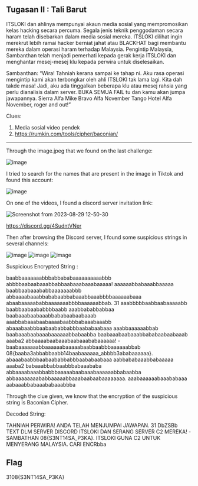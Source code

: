 ## Tugasan II : Tali Barut

ITSLOKI dan ahlinya mempunyai akaun media sosial yang mempromosikan kelas hacking secara percuma. Segala jenis teknik penggodaman secara haram telah disebarkan dalam media sosial mereka. ITSLOKI dilihat ingin merekrut lebih ramai hacker berniat jahat atau BLACKHAT bagi membantu mereka dalam operasi haram terhadap Malaysia. Pengintip Malaysia, Sambanthan telah menjadi pemerhati kepada gerak kerja ITSLOKI dan menghantar mesej-mesej klu kepada perwira untuk diselesaikan.

Sambanthan: “Wira! Tahniah kerana sampai ke tahap ni. Aku rasa operasi mengintip kami akan terbongkar oleh ahli ITSLOKI tak lama lagi. Kita dah takde masa! Jadi, aku ada tinggalkan beberapa klu atau mesej rahsia yang perlu dianalisis dalam server. BUKA SEMUA FAIL tu dan kamu akan jumpa jawapannya. Sierra Alfa Mike Bravo Alfa November Tango Hotel Alfa November, roger and out!”

Clues:
1. Media sosial video pendek 
2. https://rumkin.com/tools/cipher/baconian/ 

---

Through the image.jpeg that we found on the last challenge:

![image](https://github.com/OP-dash/BahteraSiber2023/assets/101493507/bca9b41e-3028-4051-b6c8-ea81163ed01f)

I tried to search for the names that are present in the image in Tiktok and found this account:

![image](https://github.com/OP-dash/BahteraSiber2023/assets/101493507/32367b26-4541-4338-8061-ec8ca3972800)

On one of the videos, I found a discord server invitation link:

![Screenshot from 2023-08-29 12-50-30](https://github.com/OP-dash/BahteraSiber2023/assets/101493507/c44db09d-eddf-464a-8892-8c8be66fa278)

https://discord.gg/4SudntVNer

Then after browsing the Discord server, I found some suspicious strings in several channels:

![image](https://github.com/OP-dash/BahteraSiber2023/assets/101493507/c5f54ef9-a214-44ac-a465-0fc70eed840a)
![image](https://github.com/OP-dash/BahteraSiber2023/assets/101493507/221de51c-8caa-47c8-af74-16c003521055)
![image](https://github.com/OP-dash/BahteraSiber2023/assets/101493507/808a31a7-057d-4e90-8ac7-8fb94ad27afb)

Suspicious Encrypted String : 

baabbaaaaaaabbbabbababaaaaaaaaaabbb abbbbaabaabaaabbabbaabaaabaaabaaaaa! aaaaaabbabaaabbaaaaa baabbaabaaababbaaaaaaabbb abbaaaabaaabbababaabbabaaabbaaabbbbaaaaaabaaa abaabaaaaababbaaaaaaabbbbaaaaaabbab. 31 aaabbbbbaabbaabaaaaabb baabbaabaababbbbaabb aaabbababbabbaa baabaaabaabaaabbababaabaabaaab aaabbabaaabaabaaaabaabbbabaaabaaabb abaaabaabbbaabaababbabbbaababaabaaa aaabbaaaaaabbab baabaaabaabaaabaaaaaabbabaabba baabaaabaabaaabbababaabaabaaab aaaba2 abbaaaabaabaaabaabaaababaaaaaa! -baabaaaaaaabbaaaaaabaaaaabaabbaabbbaaaaaabbab 08{baaba3abbabbaabb14baabaaaaaa_abbbb3ababaaaaaa}. abaaabaabbbaabaababbabbbaababaabaaa aabbababaaabbabaaaaa aaaba2 babaaabbabbaabbbabaaababa abbaaaabaaabbabbbaaaaabaabaaabaaaaaabbabaabba abbaaaaaaaababbaaaaabbaaabaabaabaaaaaaaa. aaabaaaaaabaaababaaa aabaaabbabaaababaaabbba

Through the clue given, we know that the encryption of the suspicious string is Baconian Cipher.

Decoded String:

TAHNIAH PERWIRA! ANDA TELAH MENJUMPAI JAWAPAN. 31 DbZSBb TEXT DLM SERVER DISCORD ITSLOKI DAN SERANG SERVER C2 MEREKA! -SAMBATHAN 08{S3NT14SA_P3KA}. ITSLOKI GUNA C2 UNTUK MENYERANG MALAYSIA. CARI ENCRbba

Flag
---
3108{S3NT14SA_P3KA}
